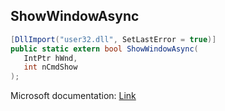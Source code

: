 ## ShowWindowAsync

```csharp
[DllImport("user32.dll", SetLastError = true)]
public static extern bool ShowWindowAsync(
   IntPtr hWnd,
   int nCmdShow
);
```

Microsoft documentation: [Link](https://docs.microsoft.com/en-us/windows/win32/api/winuser/nf-winuser-showwindowasync)
